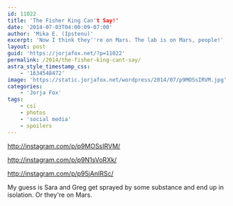 ```yaml
---
id: 11022
title: 'The Fisher King Can't Say!'
date: '2014-07-03T04:00:09-07:00'
author: 'Mika E. (Ipstenu)'
excerpt: 'Now I think they''re on Mars. The lab is on Mars, people!'
layout: post
guid: 'https://jorjafox.net/?p=11022'
permalink: /2014/the-fisher-king-cant-say/
astra_style_timestamp_css:
    - '1634548472'
image: 'https://static.jorjafox.net/wordpress/2014/07/p9MOSsIRVM.jpg'
categories:
    - 'Jorja Fox'
tags:
    - csi
    - photos
    - 'social media'
    - spoilers
---
```


http://instagram.com/p/p9MOSsIRVM/

http://instagram.com/p/p9N1sVoRXk/

http://instagram.com/p/p95jAnIRSc/

My guess is Sara and Greg get sprayed by some substance and end up in isolation. Or they're on Mars.
